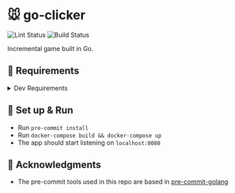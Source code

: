 # :mouse: go-clicker

![Lint Status](https://github.com/rusito-23/go-clicker/actions/workflows/golangci-lint.yml/badge.svg)
![Build Status](https://github.com/rusito-23/go-clicker/actions/workflows/build.yml/badge.svg)

Incremental game built in Go.

## :memo: Requirements


<details>
    <summary>Dev Requirements</summary>

- [golangci-lint](https://golangci-lint.run/usage/install/#local-installation)
- [pre-commit](https://pre-commit.com/#installation)
- [docker](https://docs.docker.com/get-docker/)
- go 1.16

</details>

## :wrench: Set up & Run

- Run `pre-commit install`
- Run `docker-compose build && docker-compose up`
- The app should start listening on `localhost:8080`

## :tada: Acknowledgments

- The pre-commit tools used in this repo are based in [pre-commit-golang](https://github.com/dnephin/pre-commit-golang)
